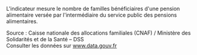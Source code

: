 <p>
L'indicateur mesure le nombre de familles bénéficiaires d'une pension alimentaire versée par l'intermédiaire du service public des pensions alimentaires.
</p>
<p class="font-italic body-2">Source : Caisse nationale des allocations familiales (CNAF) / Ministère des Solidarités et de la Santé – DSS <br> Consulter les données sur <a target="_blank" href="https://www.data.gouv.fr/fr/datasets/barometre-des-resultats-de-laction-publique/">www.data.gouv.fr</a></p>
